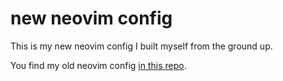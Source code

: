# new neovim config

This is my new neovim config I built myself from the ground up.

You find my old neovim config [in this repo](https://github.com/chrisgleitze/nvim).
